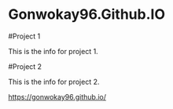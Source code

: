 # Gonwokay96.Github.IO

#Project 1 

This is the info for project 1.

#Project 2

This is the info for project 2.

https://gonwokay96.github.io/

